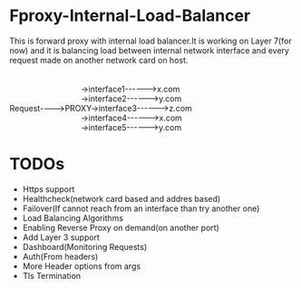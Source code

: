 # Fproxy-Internal-Load-Balancer
This is forward proxy with internal load balancer.It is working on Layer 7(for now) and it is balancing load between internal network interface and every request made on another network card on host.<br><br>
<br>&emsp;&emsp;&emsp;&emsp;&emsp;&emsp;&emsp;&emsp;&emsp;->interface1------>x.com
<br>&emsp;&emsp;&emsp;&emsp;&emsp;&emsp;&emsp;&emsp;&emsp;->interface2------>y.com
<br>Request---->PROXY->interface3------>z.com  
&emsp;&emsp;&emsp;&emsp;&emsp;&emsp;&emsp;&emsp;&emsp;->interface4------>x.com
<br>&emsp;&emsp;&emsp;&emsp;&emsp;&emsp;&emsp;&emsp;&emsp;->interface5------>y.com
# TODOs
- Https support
- Healthcheck(network card based and addres based)
- Failover(If cannot reach from an interface than try another one)
- Load Balancing Algorithms
- Enabling Reverse Proxy on demand(on another port)
- Add Layer 3 support
- Dashboard(Monitoring Requests)
- Auth(From headers)
- More Header options from args
- Tls Termination
